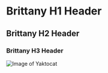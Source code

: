 # Brittany H1 Header
## Brittany H2 Header
### Brittany H3 Header
![Image of Yaktocat](https://octodex.github.com/images/yaktocat.png)
